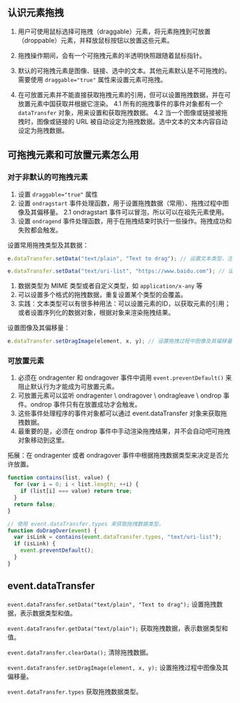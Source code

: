 ## 认识元素拖拽

1. 用户可使用鼠标选择可拖拽（draggable）元素，将元素拖拽到可放置（droppable）元素，并释放鼠标按钮以放置这些元素。

2. 拖拽操作期间，会有一个可拖拽元素的半透明快照跟随着鼠标指针。

3. 默认的可拖拽元素是图像、链接、选中的文本。其他元素默认是不可拖拽的。需要使用 `draggable="true"` 属性来设置元素可拖拽。

4. 在可放置元素并不能直接获取拖拽元素的引用，但可以设置拖拽数据，并在可放置元素中国获取并根据它渲染。
4.1 所有的拖拽事件的事件对象都有一个 `dataTransfer` 对象，用来设置和获取拖拽数据。
4.2 当一个图像或链接被拖拽时，图像或链接的 URL 被自动设定为拖拽数据。选中文本的文本内容自动设定为拖拽数据。

## 可拖拽元素和可放置元素怎么用

### 对于非默认的可拖拽元素

1. 设置 `draggable="true"` 属性
2. 设置 `ondragstart` 事件处理函数，用于设置拖拽数据（常用）、拖拽过程中图像及其偏移量。
2.1 ondragstart 事件可以冒泡，所以可以在祖先元素使用。
3. 设置 `ondragend` 事件处理函数，用于在拖拽结束时执行一些操作。拖拽成功和失败都会触发。

设置常用拖拽类型及其数据：

```js
e.dataTransfer.setData("text/plain", "Text to drag"); // 设置文本类型，注意选中文本默认对此进行了设置，不用自己设置

e.dataTransfer.setData("text/uri-list", "https://www.baidu.com"); // 设置URL类型，链接元素默认进行了此设置
```

1. 数据类型为 MIME 类型或者自定义类型，如 `application/x-any` 等
2. 可以设置多个格式的拖拽数据，重复设置某个类型的会覆盖。
3. 实践：文本类型可以有很多种用法：可以设置元素的ID，以获取元素的引用；或者设置序列化的数据对象，根据对象来渲染拖拽结果。

设置图像及其偏移量：
```js
e.dataTransfer.setDragImage(element, x, y); // 设置拖拽过程中图像及其偏移量, element 为某元素的引用，可以使用 e.target 设置自身然后仅设置偏移量
```

### 可放置元素
1. 必须在 ondragenter 和 ondragover 事件中调用 `event.preventDefault()` 来阻止默认行为才能成为可放置元素。
2. 可放置元素可以监听 ondragenter \ ondragover \ ondragleave \ ondrop 事件。ondrop 事件只有在放置成功才会触发。
3. 这些事件处理程序的事件对象都可以通过 event.dataTransfer 对象来获取拖拽数据。
4. 最重要的是，必须在 ondrop 事件中手动渲染拖拽结果，并不会自动吧可拖拽对象移动到这里。

拓展：在 ondragenter 或者 ondragover 事件中根据拖拽数据类型来决定是否允许放置。
```js
function contains(list, value) {
  for (var i = 0; i < list.length; ++i) {
    if (list[i] === value) return true;
  }
  return false;
}

// 使用 event.dataTransfer.types 来获取拖拽数据类型。
function doDragOver(event) {
  var isLink = contains(event.dataTransfer.types, "text/uri-list");
  if (isLink) {
    event.preventDefault();
  }
}
```

## event.dataTransfer

`event.dataTransfer.setData("text/plain", "Text to drag");` 设置拖拽数据，表示数据类型和值。

`event.dataTransfer.getData("text/plain");` 获取拖拽数据，表示数据类型和值。

`event.dataTransfer.clearData();` 清除拖拽数据。

`event.dataTransfer.setDragImage(element, x, y);` 设置拖拽过程中图像及其偏移量。

`event.dataTransfer.types` 获取拖拽数据类型。





